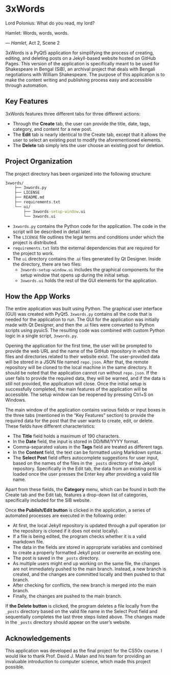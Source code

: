 # 3xWords

Lord Polonius: What do you read, my lord?

Hamlet: Words, words, words.

— *Hamlet*, Act 2, Scene 2

3xWords is a PyQt5 application for simplifying the process of creating, editing, and deleting posts on a Jekyll-based website hosted on GitHub Pages. This version of the application is specifically meant to be used for Shakespeare in Bengal (SiB), an archival project that deals with Bengali negotiations with William Shakespeare. The purpose of this application is to make the content writing and publishing process easy and accessible through automation.

## Key Features
3xWords features three different tabs for three different actions:
- Through the **Create** tab, the user can provide the title, date, tags, category, and content for a new post.
- The **Edit** tab is nearly identical to the Create tab, except that it allows the user to select an existing post to modify the aforementioned elements.
- The **Delete** tab simply lets the user choose an existing post for deletion.

## Project Organization
The project directory has been organized into the following structure:
```cmd
3xwords/
    ├── 3xwords.py
    ├── LICENSE
    ├── README.md
    ├── requirements.txt
    └── ui/
    	├── 3xwords-setup-window.ui
    	└── 3xwords.ui
```
- `3xwords.py` contains the Python code for the application. The code in the script will be described in detail later.
- The `LICENSE` file outlines the legal terms and conditions under which the project is distributed.
- `requirements.txt` lists the external dependencies that are required for the project to work.
- The `ui` directory contains the .ui files generated by Qt Designer. Inside the directory, there are two files:
	- `3xwords-setup-window.ui` includes the graphical components for the setup window that opens up during the initial setup.
	- `3xwords.ui` holds the rest of the GUI elements for the application.

## How the App Works
The entire application was built using Python. The graphical user interface (GUI) was created with PyQt5. `3xwords.py` contains all the code that is needed for the application to run. The GUI for the application was initially made with Qt Designer, and then the .ui files were converted to Python scripts using pyuic5. The resulting code was combined with custom Python logic in a single script, `3xwords.py`.

Opening the application for the first time, the user will be prompted to provide the web URL and the name of the GitHub repository in which the files and directories related to their website exist. The user-provided data will be stored in a JSON file named `repo.json`. After that, the remote repository will be cloned to the local machine in the same directory. It should be noted that the application cannot run without `repo.json`. If the user fails to provide the required data, they will be warned, and if the data is still not provided, the application will close. Once the initial setup is successfully completed, the main features of the application will be accessible. The setup window can be reopened by pressing Ctrl+S on Windows.

The main window of the application contains various fields or input boxes in the three tabs (mentioned in the “Key Features” section) to provide the required data for the post that the user wants to create, edit, or delete. These fields have different characteristics:
- The **Title** field holds a maximum of 190 characters.
- In the **Date** field, the input is stored in DD/MM/YYYY format.
- Comma-separated values in the **Tags** field are treated as different tags.
- In the **Content** field, the text can be formatted using Markdown syntax.
- The **Select Post** field offers autocomplete suggestions for user input, based on the names of the files in the `_posts` directory of the Jekyll repository. Specifically in the Edit tab, the data from an existing post is loaded once the user presses the Enter key after providing a valid file name.

Apart from these fields, the **Category** menu, which can be found in both the Create tab and the Edit tab, features a drop-down list of categories, specifically included for the SiB website.

Once **the Publish/Edit button** is clicked in the application, a series of automated processes are executed in the following order:
- At first, the local Jekyll repository is updated through a pull operation (or the repository is cloned if it does not exist locally).
- If a file is being edited, the program checks whether it is a valid markdown file.
- The data in the fields are stored in appropriate variables and combined to create a properly formatted Jekyll post or overwrite an existing one.
- The post is saved in the `_posts` directory.
- As multiple users might end up working on the same file, the changes are not immediately pushed to the main branch. Instead, a new branch is created, and the changes are committed locally and then pushed to that branch.
- After checking for conflicts, the new branch is merged into the main branch.
- Finally, the changes are pushed to the main branch.

If **the Delete button** is clicked, the program deletes a file locally from the `_posts` directory based on the valid file name in the Select Post field and sequentially completes the last three steps listed above. The changes made in the `_posts` directory should appear on the user’s website.

## Acknowledgements
This application was developed as the final project for the CS50x course. I would like to thank Prof. David J. Malan and his team for providing an invaluable introduction to computer science, which made this project possible.
